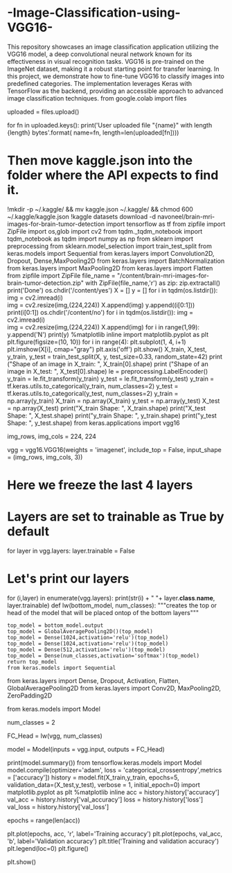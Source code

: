 # -Image-Classification-using-VGG16-
This repository showcases an image classification application utilizing the VGG16 model, a deep convolutional neural network known for its effectiveness in visual recognition tasks. VGG16 is pre-trained on the ImageNet dataset, making it a robust starting point for transfer learning. In this project, we demonstrate how to fine-tune VGG16 to classify images into predefined categories. The implementation leverages Keras with TensorFlow as the backend, providing an accessible approach to advanced image classification techniques.
from google.colab import files

uploaded = files.upload()

for fn in uploaded.keys():
  print('User uploaded file "{name}" with length {length} bytes'.format(
      name=fn, length=len(uploaded[fn])))
  
# Then move kaggle.json into the folder where the API expects to find it.
!mkdir -p ~/.kaggle/ && mv kaggle.json ~/.kaggle/ && chmod 600 ~/.kaggle/kaggle.json
!kaggle datasets download -d navoneel/brain-mri-images-for-brain-tumor-detection
import tensorflow as tf
from zipfile import ZipFile
import os,glob
import cv2
from tqdm._tqdm_notebook import tqdm_notebook as tqdm
import numpy as np
from sklearn import preprocessing
from sklearn.model_selection import train_test_split
from keras.models import Sequential
from keras.layers import Convolution2D, Dropout, Dense,MaxPooling2D
from keras.layers import BatchNormalization
from keras.layers import MaxPooling2D
from keras.layers import Flatten
from zipfile import ZipFile
file_name = "/content/brain-mri-images-for-brain-tumor-detection.zip"
with ZipFile(file_name,'r') as zip:
  zip.extractall()
  print('Done')
  os.chdir('/content/yes')
X = []
y = []
for i in tqdm(os.listdir()):
      img = cv2.imread(i)   
      img = cv2.resize(img,(224,224))
      X.append(img)
      y.append((i[0:1]))
      print(i[0:1])
os.chdir('/content/no')
for i in tqdm(os.listdir()):
      img = cv2.imread(i)   
      img = cv2.resize(img,(224,224))
      X.append(img)
for i in range(1,99):
    y.append('N')
print(y)
%matplotlib inline
import matplotlib.pyplot as plt
plt.figure(figsize=(10, 10))
for i in range(4):
    plt.subplot(1, 4, i+1)
    plt.imshow(X[i], cmap="gray")
    plt.axis('off')
plt.show()
X_train, X_test, y_train, y_test = train_test_split(X, y, test_size=0.33, random_state=42)
print ("Shape of an image in X_train: ", X_train[0].shape)
print ("Shape of an image in X_test: ", X_test[0].shape)
le = preprocessing.LabelEncoder()
y_train = le.fit_transform(y_train)
y_test = le.fit_transform(y_test)
y_train = tf.keras.utils.to_categorical(y_train, num_classes=2)
y_test = tf.keras.utils.to_categorical(y_test, num_classes=2)
y_train = np.array(y_train)
X_train = np.array(X_train)
y_test = np.array(y_test)
X_test = np.array(X_test) 
print("X_train Shape: ", X_train.shape) 
print("X_test Shape: ", X_test.shape)
print("y_train Shape: ", y_train.shape) 
print("y_test Shape: ", y_test.shape)
from keras.applications import vgg16


img_rows, img_cols = 224, 224 


vgg = vgg16.VGG16(weights = 'imagenet', 
                 include_top = False, 
                 input_shape = (img_rows, img_cols, 3))

# Here we freeze the last 4 layers 
# Layers are set to trainable as True by default
for layer in vgg.layers:
    layer.trainable = False
    
# Let's print our layers 
for (i,layer) in enumerate(vgg.layers):
    print(str(i) + " "+ layer.__class__.__name__, layer.trainable)
    def lw(bottom_model, num_classes):
    """creates the top or head of the model that will be 
    placed ontop of the bottom layers"""

    top_model = bottom_model.output
    top_model = GlobalAveragePooling2D()(top_model)
    top_model = Dense(1024,activation='relu')(top_model)
    top_model = Dense(1024,activation='relu')(top_model)
    top_model = Dense(512,activation='relu')(top_model)
    top_model = Dense(num_classes,activation='softmax')(top_model)
    return top_model 
    from keras.models import Sequential
from keras.layers import Dense, Dropout, Activation, Flatten, GlobalAveragePooling2D
from keras.layers import Conv2D, MaxPooling2D, ZeroPadding2D

from keras.models import Model


num_classes = 2

FC_Head = lw(vgg, num_classes)

model = Model(inputs = vgg.input, outputs = FC_Head)

print(model.summary())
from tensorflow.keras.models import Model
model.compile(optimizer='adam', loss = 'categorical_crossentropy',metrics = ['accuracy'])
history = model.fit(X_train,y_train,
                    epochs=5, 
                    validation_data=(X_test,y_test),
                    verbose = 1,
                    initial_epoch=0)
                    import matplotlib.pyplot as plt
%matplotlib inline
acc = history.history['accuracy']
val_acc = history.history['val_accuracy']
loss = history.history['loss']
val_loss = history.history['val_loss']

epochs = range(len(acc))

plt.plot(epochs, acc, 'r', label='Training accuracy')
plt.plot(epochs, val_acc, 'b', label='Validation accuracy')
plt.title('Training and validation accuracy')
plt.legend(loc=0)
plt.figure()

plt.show()
